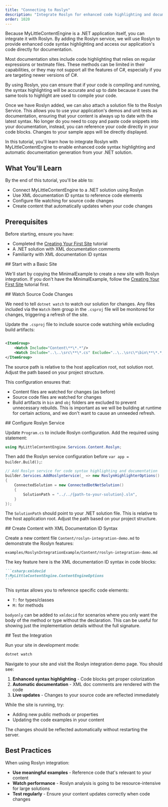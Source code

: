 ```yaml
---
title: "Connecting to Roslyn"
description: "Integrate Roslyn for enhanced code highlighting and documentation in your content site"
order: 1020
---
```


Because MyLittleContentEngine is a .NET application itself, you can integrate it with Roslyn. By adding the Roslyn
service, we will use Roslyn to provide enhanced code syntax highlighting and access our application's code directly
for documentation.

Most documentation sites include code
highlighting that relies on regular expressions or textmate files. These methods can be limited in their
capabilities, or they may not support all the features of C#, especially if you are targeting newer versions of C#.

By using Roslyn, you can ensure that if your code is compiling and running, the syntax highlighting will be accurate and
up to date because it uses the same tools to highlight are used to compile your code.

Once we have Roslyn added, we can also attach a solution file to the Roslyn Service. This allows you 
to use your application's demos and unit tests as documentation, ensuring that your content is always up to date 
with the latest syntax. No longer do you need to copy and paste code snippets into your documentation, instead, 
you can reference your code directly in your code blocks. Changes to your sample apps will be directly displayed.

In this tutorial, you'll learn how to integrate Roslyn with MyLittleContentEngine to enable enhanced code syntax
highlighting and automatic documentation generation from your .NET solution.

## What You'll Learn

By the end of this tutorial, you'll be able to:

- Connect MyLittleContentEngine to a .NET solution using Roslyn
- Use XML documentation ID syntax to reference code elements
- Configure file watching for source code changes
- Create content that automatically updates when your code changes

## Prerequisites

Before starting, ensure you have:

- Completed the [Creating Your First Site](creating-first-site) tutorial
- A .NET solution with XML documentation comments
- Familiarity with XML documentation ID syntax

<Steps>
<Step stepNumber="1">
## Start with a Basic Site

We'll start by copying the MinimalExample to create a new site with Roslyn integration. If you don't have the
MinimalExample, follow the [Creating Your First Site](creating-first-site) tutorial first.

</Step>

<Step stepNumber="2">
## Watch Source Code Changes

We need to tell `dotnet watch` to watch our solution for changes. Any files included via the `Watch` item group in the
`.csproj` file will be monitored for changes, triggering a refresh of the site.

Update the `.csproj` file to include source code watching while excluding build artifacts:

```xml

<ItemGroup>
    <Watch Include="Content\**\*.*"/>
    <Watch Include="..\..\src\**\*.cs" Exclude="..\..\src\*\bin\**\*.*;..\..\src\*\obj\**\*.*"/>
</ItemGroup>
```

The source path is relative to the host application root, not solution root. Adjust the path based on your project
structure.

This configuration ensures that:

- Content files are watched for changes (as before)
- Source code files are watched for changes
- Build artifacts in `bin` and `obj` folders are excluded to prevent unnecessary rebuilds. This is important as we will
  be building at runtime for certain actions, and we don't want to cause an unneeded refresh.
  </Step>

<Step stepNumber="3">
## Configure Roslyn Service

Update `Program.cs` to include Roslyn configuration. Add the required using statement:

```csharp
using MyLittleContentEngine.Services.Content.Roslyn;
```

Then add the Roslyn service configuration before `var app = builder.Build();`:

```csharp
// Add Roslyn service for code syntax highlighting and documentation
builder.Services.AddRoslynService(_ => new RoslynHighlighterOptions()
{
    ConnectedSolution = new ConnectedDotNetSolution()
    {
        SolutionPath = "../../{path-to-your-solution}.sln",
    }
});
```

The `SolutionPath` should point to your .NET solution file. This is relative to the host application root. Adjust the
path based on your project structure.
</Step>

<Step stepNumber="4">
## Create Content with XML Documentation ID Syntax

Create a new content file `Content/roslyn-integration-demo.md` to demonstrate the Roslyn features:

```markdown:path
examples/RoslynIntegrationExample/Content/roslyn-integration-demo.md
```

The key feature here is the XML documentation ID syntax in code blocks:

``````markdown
```csharp:xmldocid
T:MyLittleContentEngine.ContentEngineOptions
```
``````

This syntax allows you to reference specific code elements:

- `T:` for types/classes
- `M:` for methods

`bodyonly` can be added to `xmldocid` for scenarios where you only want the body of the method or type without the
declaration. This can be useful for showing just the implementation details without the full signature.

</Step>

<Step stepNumber="6">
## Test the Integration

Run your site in development mode:

```bash
dotnet watch
```

Navigate to your site and visit the Roslyn integration demo page. You should see:

1. **Enhanced syntax highlighting** - Code blocks get proper colorization
2. **Automatic documentation** - XML doc comments are rendered with the code
3. **Live updates** - Changes to your source code are reflected immediately

While the site is running, try:

- Adding new public methods or properties
- Updating the code examples in your content

The changes should be reflected automatically without restarting the server.
</Step>
</Steps>

## Best Practices

When using Roslyn integration:

* **Use meaningful examples** - Reference code that's relevant to your content
* **Watch performance** - Roslyn analysis is going to be resource-intensive for large solutions
* **Test regularly** - Ensure your content updates correctly when code changes